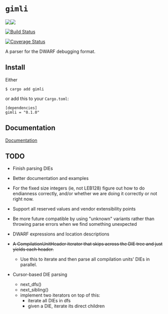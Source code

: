 # `gimli`

[![](http://meritbadge.herokuapp.com/gimli)![](https://img.shields.io/crates/d/gimli.png)](https://crates.io/crates/gimli)

[![Build Status](https://travis-ci.org/fitzgen/gimli.png?branch=master)](https://travis-ci.org/fitzgen/gimli)

[![Coverage Status](https://coveralls.io/repos/github/fitzgen/gimli/badge.svg?branch=master)](https://coveralls.io/github/fitzgen/gimli?branch=master)

A parser for the DWARF debugging format.

## Install

Either

    $ cargo add gimli

or add this to your `Cargo.toml`:

    [dependencies]
    gimli = "0.1.0"

## Documentation

[Documentation](http://fitzgen.github.io/gimli/gimli/index.html)

## TODO

* Finish parsing DIEs

* Better documentation and examples

* For the fixed size integers (ie, not LEB128) figure out how to do endianness
  correctly, and/or whether we are doing it correctly or not right now.

* Support all reserved values and vendor extensibility points

* Be more future compatible by using "unknown" variants rather than throwing
  parse errors when we find something unexpected

* DWARF expressions and location descriptions

* ~~A CompilationUnitHeader iterator that skips across the DIE tree and just
  yields each header.~~

    * Use this to iterate and then parse all compilation units' DIEs in
      parallel.

* Cursor-based DIE parsing
    * next_dfs()
    * next_sibling()
    * implement two iterators on top of this:
        * iterate all DIEs in dfs
        * given a DIE, iterate its direct children
